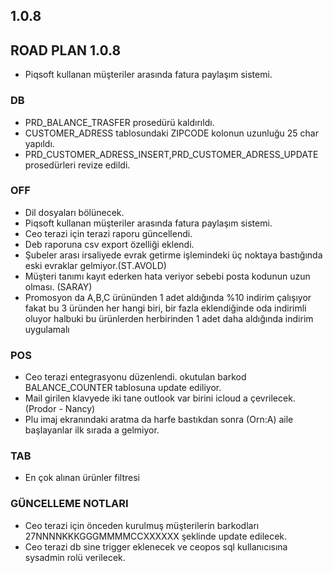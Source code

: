 ## 1.0.8
## ROAD PLAN 1.0.8
- Piqsoft kullanan müşteriler arasında fatura paylaşım sistemi.
### DB
- PRD_BALANCE_TRASFER prosedürü kaldırıldı.
- CUSTOMER_ADRESS tablosundaki ZIPCODE kolonun uzunluğu 25 char yapıldı.
- PRD_CUSTOMER_ADRESS_INSERT,PRD_CUSTOMER_ADRESS_UPDATE prosedürleri revize edildi.

### OFF
- Dil dosyaları bölünecek.
- Piqsoft kullanan müşteriler arasında fatura paylaşım sistemi.
- Ceo terazi için terazi raporu güncellendi.
- Deb raporuna csv export özelliği eklendi.
- Şubeler arası irsaliyede evrak getirme işlemindeki üç noktaya bastığında eski evraklar gelmiyor.(ST.AVOLD)
- Müşteri tanımı kayıt ederken hata veriyor sebebi posta kodunun uzun olması. (SARAY)
- Promosyon da A,B,C ürününden 1 adet aldığında %10 indirim çalışıyor fakat bu 3 üründen her hangi biri,
  bir fazla eklendiğinde oda indirimli oluyor halbuki bu ürünlerden herbirinden 1 adet daha aldığında indirim uygulamalı
### POS
- Ceo terazi entegrasyonu düzenlendi. okutulan barkod BALANCE_COUNTER tablosuna update ediliyor.
- Mail girilen klavyede iki tane outlook var birini icloud a çevrilecek.(Prodor - Nancy)
- Plu imaj ekranındaki aratma da harfe bastıkdan sonra (Orn:A) aile başlayanlar ilk sırada a gelmiyor.

### TAB
- En çok alınan ürünler filtresi

### GÜNCELLEME NOTLARI
- Ceo terazi için önceden kurulmuş müşterilerin barkodları 27NNNNKKKGGGMMMMCCXXXXXX şeklinde update edilecek.
- Ceo terazi db sine trigger eklenecek ve ceopos sql kullanıcısına sysadmin rolü verilecek.
